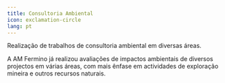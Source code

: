 ```yaml
---
title: Consultoria Ambiental
icon: exclamation-circle
lang: pt
---
```



Realização de trabalhos de consultoria ambiental em diversas áreas. 

A AM Fermino já realizou avaliações de impactos ambientais de diversos projectos em
várias áreas, com mais ênfase em actividades de exploração mineira e outros recursos naturais.
